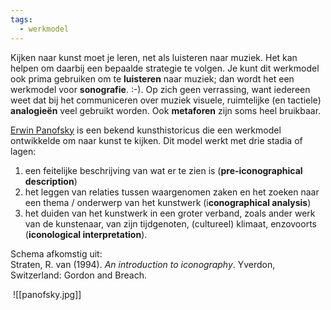 ```yaml
---
tags:
  - werkmodel
---
```

Kijken naar kunst moet je leren, net als luisteren naar muziek. Het kan helpen om daarbij een bepaalde strategie te volgen. Je kunt dit werkmodel ook prima gebruiken om te **luisteren** naar muziek; dan wordt het een werkmodel voor **sonografie**. :-). Op zich geen verrassing, want  iedereen weet dat bij het communiceren over muziek visuele, ruimtelijke (en tactiele) **analogieën** veel gebruikt worden. Ook **metaforen** zijn soms heel  bruikbaar.

[Erwin Panofsky](https://nl.wikipedia.org/wiki/Erwin_Panofsky) is een bekend kunsthistoricus die een werkmodel ontwikkelde om naar kunst te kijken. Dit model werkt met drie stadia of lagen:

1. een feitelijke beschrijving van wat er te zien is (**pre-iconographical description**)
2. het leggen van relaties tussen waargenomen zaken en het zoeken naar een thema / onderwerp van het kunstwerk (i**conographical analysis**)
3. het duiden van het kunstwerk in een groter verband, zoals ander werk van de kunstenaar, van zijn tijdgenoten, (cultureel) klimaat, enzovoorts (**iconological interpretation**).  
      
    

Schema afkomstig uit:  
Straten, R. van (1994). _An introduction to iconography_. Yverdon, Switzerland: Gordon and Breach.

 ![[panofsky.jpg]]